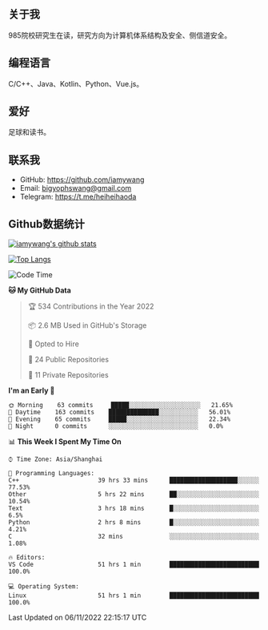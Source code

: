 ## 关于我

985院校研究生在读，研究方向为计算机体系结构及安全、侧信道安全。

## 编程语言

C/C++、Java、Kotlin、Python、Vue.js。

## 爱好

足球和读书。

## 联系我

- GitHub: https://github.com/iamywang
- Email: bigyophswang@gmail.com
- Telegram: https://t.me/heiheihaoda

## Github数据统计

[![iamywang's github stats](https://github-readme-stats.vercel.app/api?username=iamywang&count_private=true&show_icons=true)]()

[![Top Langs](https://github-readme-stats.vercel.app/api/top-langs/?username=iamywang&layout=compact)]()

<!--START_SECTION:waka-->
![Code Time](http://img.shields.io/badge/Code%20Time-520%20hrs%2018%20mins-blue)

**🐱 My GitHub Data** 

> 🏆 534 Contributions in the Year 2022
 > 
> 📦 2.6 MB Used in GitHub's Storage 
 > 
> 💼 Opted to Hire
 > 
> 📜 24 Public Repositories 
 > 
> 🔑 11 Private Repositories  
 > 
**I'm an Early 🐤** 

```text
🌞 Morning    63 commits     █████░░░░░░░░░░░░░░░░░░░░   21.65% 
🌆 Daytime    163 commits    ██████████████░░░░░░░░░░░   56.01% 
🌃 Evening    65 commits     █████░░░░░░░░░░░░░░░░░░░░   22.34% 
🌙 Night      0 commits      ░░░░░░░░░░░░░░░░░░░░░░░░░   0.0%

```


📊 **This Week I Spent My Time On** 

```text
⌚︎ Time Zone: Asia/Shanghai

💬 Programming Languages: 
C++                      39 hrs 33 mins      ███████████████████░░░░░░   77.53% 
Other                    5 hrs 22 mins       ██░░░░░░░░░░░░░░░░░░░░░░░   10.54% 
Text                     3 hrs 18 mins       █░░░░░░░░░░░░░░░░░░░░░░░░   6.5% 
Python                   2 hrs 8 mins        █░░░░░░░░░░░░░░░░░░░░░░░░   4.21% 
C                        32 mins             ░░░░░░░░░░░░░░░░░░░░░░░░░   1.08%

🔥 Editors: 
VS Code                  51 hrs 1 min        █████████████████████████   100.0%

💻 Operating System: 
Linux                    51 hrs 1 min        █████████████████████████   100.0%

```


 Last Updated on 06/11/2022 22:15:17 UTC
<!--END_SECTION:waka-->
